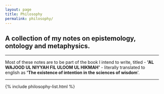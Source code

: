 ```yaml
---
layout: page
title: Philosophy
permalink: philosophy/
---
```


## A collection of my notes on epistemology, ontology and metaphysics. 

***

Most of these notes are to be part of the book I intend to write, titled - **'AL WAJOOD UL NIYYAH FIL ULOOM UL HIKMAH'** - literally translated to english as **'The existence of intention in the sciences of wisdom**'.

***
{% include philosophy-list.html %}